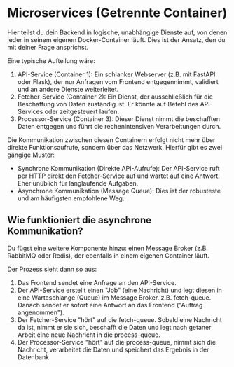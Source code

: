 # Microservices (Getrennte Container)
Hier teilst du dein Backend in logische, unabhängige Dienste auf, von denen jeder in seinem eigenen Docker-Container läuft. Dies ist der Ansatz, den du mit deiner Frage ansprichst.

Eine typische Aufteilung wäre:
1. API-Service (Container 1): Ein schlanker Webserver (z.B. mit FastAPI oder Flask), der nur Anfragen vom Frontend entgegennimmt, validiert und an andere Dienste weiterleitet.
2. Fetcher-Service (Container 2): Ein Dienst, der ausschließlich für die Beschaffung von Daten zuständig ist. Er könnte auf Befehl des API-Services oder zeitgesteuert laufen.
3. Processor-Service (Container 3): Dieser Dienst nimmt die beschafften Daten entgegen und führt die rechenintensiven Verarbeitungen durch.

Die Kommunikation zwischen diesen Containern erfolgt nicht mehr über direkte Funktionsaufrufe, sondern über das Netzwerk. Hierfür gibt es zwei gängige Muster:
- Synchrone Kommunikation (Direkte API-Aufrufe): Der API-Service ruft per HTTP direkt den Fetcher-Service auf und wartet auf eine Antwort. Eher unüblich für langlaufende Aufgaben.
- Asynchrone Kommunikation (Message Queue): Dies ist der robusteste und am häufigsten empfohlene Weg.

## Wie funktioniert die asynchrone Kommunikation?
Du fügst eine weitere Komponente hinzu: einen Message Broker (z.B. RabbitMQ oder Redis), der ebenfalls in einem eigenen Container läuft.

Der Prozess sieht dann so aus:
1. Das Frontend sendet eine Anfrage an den API-Service.
2. Der API-Service erstellt einen "Job" (eine Nachricht) und legt diesen in eine Warteschlange (Queue) im Message Broker. z.B. fetch-queue. Danach sendet er sofort eine Antwort an das Frontend ("Auftrag angenommen").
3. Der Fetcher-Service "hört" auf die fetch-queue. Sobald eine Nachricht da ist, nimmt er sie sich, beschafft die Daten und legt nach getaner Arbeit eine neue Nachricht in die process-queue.
4. Der Processor-Service "hört" auf die process-queue, nimmt sich die Nachricht, verarbeitet die Daten und speichert das Ergebnis in der Datenbank.

